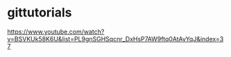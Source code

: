 # gittutorials
https://www.youtube.com/watch?v=BSVKUk58K6U&list=PL9gnSGHSqcnr_DxHsP7AW9ftq0AtAyYqJ&index=37
